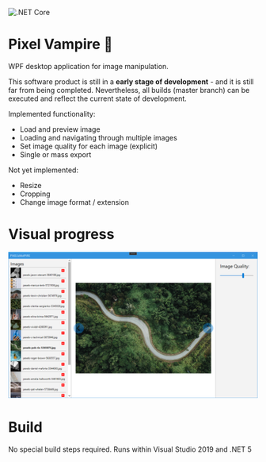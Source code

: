 ![.NET Core](https://github.com/chrishanzlik/PixelVampire/workflows/.NET%20Core/badge.svg)

# Pixel Vampire :syringe:

WPF desktop application for image manipulation.  

This software product is still in a **early stage of development** - and it is still far from being completed. 
Nevertheless, all builds (master branch) can be executed and reflect the current state of development.

Implemented functionality:

- Load and preview image
- Loading and navigating through multiple images
- Set image quality for each image (explicit)
- Single or mass export

Not yet implemented:

- Resize
- Cropping
- Change image format / extension

# Visual progress
![visualprogress](https://github.com/chrishanzlik/PixelVampire/blob/gh-pages/visual-state.jpg?raw=true)

# Build
No special build steps required. Runs within Visual Studio 2019 and .NET 5